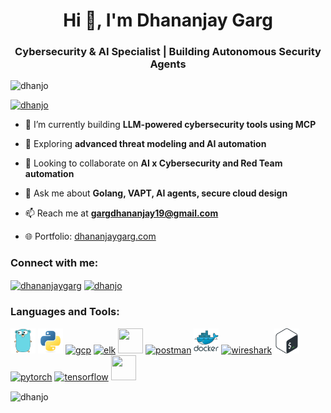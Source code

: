 <h1 align="center">Hi 👋, I'm Dhananjay Garg</h1>
<h3 align="center">Cybersecurity & AI Specialist | Building Autonomous Security Agents</h3>

<p align="left"> <img src="https://komarev.com/ghpvc/?username=dhanjo&label=Profile%20views&color=0e75b6&style=flat" alt="dhanjo" /> </p>

<p align="left"> <a href="https://github.com/ryo-ma/github-profile-trophy"><img src="https://github-profile-trophy.vercel.app/?username=dhanjo" alt="dhanjo" /></a> </p>

- 🔭 I’m currently building **LLM-powered cybersecurity tools using MCP**

- 🌱 Exploring **advanced threat modeling and AI automation**

- 👯 Looking to collaborate on **AI x Cybersecurity and Red Team automation**

- 💬 Ask me about **Golang, VAPT, AI agents, secure cloud design**

- 📫 Reach me at **gargdhananjay19@gmail.com**

- 🌐 Portfolio: [dhananjaygarg.com](https://dhananjaygarg.com)

<h3 align="left">Connect with me:</h3>
<p align="left">
<a href="https://linkedin.com/in/dhananjaygarg" target="blank"><img align="center" src="https://raw.githubusercontent.com/rahuldkjain/github-profile-readme-generator/master/src/images/icons/Social/linked-in-alt.svg" alt="dhananjaygarg" height="30" width="40" /></a>
<a href="https://github.com/dhanjo" target="blank"><img align="center" src="https://raw.githubusercontent.com/rahuldkjain/github-profile-readme-generator/master/src/images/icons/Social/github.svg" alt="dhanjo" height="30" width="40" /></a>
</p>

<h3 align="left">Languages and Tools:</h3>
<p align="left">
<a href="https://golang.org" target="_blank" rel="noreferrer"><img src="https://raw.githubusercontent.com/devicons/devicon/master/icons/go/go-original.svg" alt="go" width="40" height="40"/></a>
<a href="https://www.python.org" target="_blank" rel="noreferrer"><img src="https://raw.githubusercontent.com/devicons/devicon/master/icons/python/python-original.svg" alt="python" width="40" height="40"/></a>
<a href="https://cloud.google.com/" target="_blank" rel="noreferrer"><img src="https://img.icons8.com/?size=100&id=WHRLQdbEXQ16&format=png&color=000000" alt="gcp" width="40" height="40"/></a>
<a href="https://www.elastic.co/elk-stack" target="_blank" rel="noreferrer"><img src="https://www.vectorlogo.zone/logos/elastic/elastic-icon.svg" alt="elk" width="40" height="40"/></a>
<a href="https://www.wazuh.com/" target="_blank" rel="noreferrer"><img src="https://wazuh.com/uploads/2022/05/WAZUH.png" width="40" height="40"/></a>
<a href="https://www.postman.com/" target="_blank" rel="noreferrer"><img src="https://www.vectorlogo.zone/logos/getpostman/getpostman-icon.svg" alt="postman" width="40" height="40"/></a>
<a href="https://www.docker.com/" target="_blank" rel="noreferrer"><img src="https://raw.githubusercontent.com/devicons/devicon/master/icons/docker/docker-original-wordmark.svg" alt="docker" width="40" height="40"/></a>
<a href="https://www.wireshark.org/" target="_blank" rel="noreferrer"><img src="https://www.vectorlogo.zone/logos/wireshark/wireshark-icon.svg" alt="wireshark" width="40" height="40"/></a>
<a href="https://www.nmap.org/" target="_blank" rel="noreferrer"><img src="https://raw.githubusercontent.com/devicons/devicon/master/icons/bash/bash-original.svg" alt="nmap" width="40" height="40"/></a>
<a href="https://pytorch.org/" target="_blank" rel="noreferrer"><img src="https://www.vectorlogo.zone/logos/pytorch/pytorch-icon.svg" alt="pytorch" width="40" height="40"/></a>
<a href="https://www.tensorflow.org/" target="_blank" rel="noreferrer"><img src="https://www.vectorlogo.zone/logos/tensorflow/tensorflow-icon.svg" alt="tensorflow" width="40" height="40"/></a>
<a href="https://langchain.com/" target="_blank" rel="noreferrer"><img src="https://assets.streamlinehq.com/image/private/w_300,h_300,ar_1/f_auto/v1/icons/logos/langchain-ipuhh4qo1jz5ssl4x0g2a.png/langchain-dp1uxj2zn3752pntqnpfu2.png?_a=DATAg1AAZAA0" width="40" height="40"/></a>
</p>

<p><img align="center" src="https://github-readme-stats.vercel.app/api/top-langs?username=dhanjo&show_icons=true&locale=en&layout=compact" alt="dhanjo" /></p>
